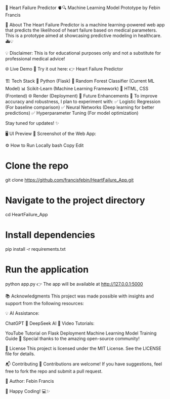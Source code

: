 
📌 Heart Failure Predictor 🫀🔍
Machine Learning Model Prototype by Febin Francis




📝 About
The Heart Failure Predictor is a machine learning-powered web app that predicts the likelihood of heart failure based on medical parameters. This is a prototype aimed at showcasing predictive modeling in healthcare. 🚑💡

💡 Disclaimer: This is for educational purposes only and not a substitute for professional medical advice!

🌐 Live Demo
🚀 Try it out here: 👉 Heart Failure Predictor

🏗 Tech Stack
🐍 Python (Flask)
🌲 Random Forest Classifier (Current ML Model)
📊 Scikit-Learn (Machine Learning Framework)
🎨 HTML, CSS (Frontend)
🌐 Render (Deployment)
🔮 Future Enhancements
🚀 To improve accuracy and robustness, I plan to experiment with:
✅ Logistic Regression (For baseline comparison)
✅ Neural Networks (Deep learning for better predictions)
✅ Hyperparameter Tuning (For model optimization)

Stay tuned for updates! ✨

🖥 UI Preview
📸 Screenshot of the Web App:


⚙️ How to Run Locally
bash
Copy
Edit
# Clone the repo
git clone https://github.com/francisfebin/HeartFailure_App.git

# Navigate to the project directory
cd HeartFailure_App

# Install dependencies
pip install -r requirements.txt

# Run the application
python app.py
👉 The app will be available at http://127.0.0.1:5000

📚 Acknowledgments
This project was made possible with insights and support from the following resources:

💡 AI Assistance:

ChatGPT 🤖
DeepSeek AI
🎥 Video Tutorials:

YouTube Tutorial on Flask Deployment
Machine Learning Model Training Guide
🙌 Special thanks to the amazing open-source community!

📜 License
This project is licensed under the MIT License. See the LICENSE file for details.

📬 Contributing
🙌 Contributions are welcome! If you have suggestions, feel free to fork the repo and submit a pull request.

📌 Author: Febin Francis

🚀 Happy Coding! 💻✨